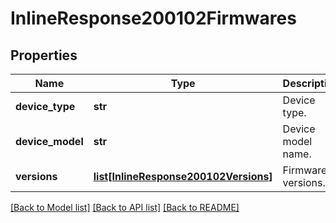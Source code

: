 # InlineResponse200102Firmwares

## Properties
Name | Type | Description | Notes
------------ | ------------- | ------------- | -------------
**device_type** | **str** | Device type. | [optional] 
**device_model** | **str** | Device model name. | [optional] 
**versions** | [**list[InlineResponse200102Versions]**](InlineResponse200102Versions.md) | Firmware versions. | [optional] 

[[Back to Model list]](../README.md#documentation-for-models) [[Back to API list]](../README.md#documentation-for-api-endpoints) [[Back to README]](../README.md)

